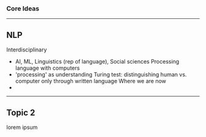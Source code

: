 ### Core Ideas

---

## NLP

Interdisciplinary
- AI, ML, Linguistics (rep of language), Social sciences
Processing language with computers
- 'processing' as understanding
Turing test: distinguishing human vs. computer only through written language
Where we are now
- 

---

## Topic 2

lorem ipsum